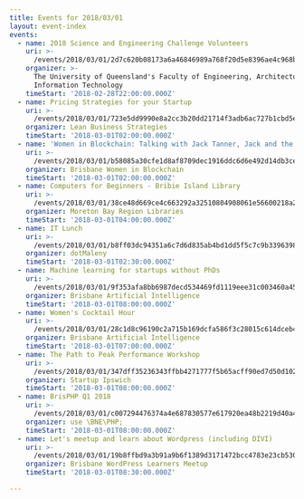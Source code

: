 ```yaml
---
title: Events for 2018/03/01
layout: event-index
events:
  - name: 2018 Science and Engineering Challenge Volunteers
    uri: >-
      /events/2018/03/01/2d7c620b08173a6a46846989a768f20d5e8396ae4c968bd0bd332ba2fdf6d16a
    organizer: >-
      The University of Queensland's Faculty of Engineering, Architecture \u0026
      Information Technology
    timeStart: '2018-02-28T22:00:00.000Z'
  - name: Pricing Strategies for your Startup
    uri: >-
      /events/2018/03/01/723e5dd9990e8a2cc3b20dd21714f3adb6ac727b1cbd5ec08cd20c7c71809ce9
    organizer: Lean Business Strategies
    timeStart: '2018-03-01T02:00:00.000Z'
  - name: 'Women in Blockchain: Talking with Jack Tanner, Jack and the Blockstalk'
    uri: >-
      /events/2018/03/01/b58085a30cfe1d8af8709dec1916ddc6d6e492d14db3ce588c7addd581ada839
    organizer: Brisbane Women in Blockchain
    timeStart: '2018-03-01T02:00:00.000Z'
  - name: Computers for Beginners - Bribie Island Library
    uri: >-
      /events/2018/03/01/38ce48d669ce4c663292a32510804908061e56600218a2567eec05d04faee44e
    organizer: Moreton Bay Region Libraries
    timeStart: '2018-03-01T04:00:00.000Z'
  - name: IT Lunch
    uri: >-
      /events/2018/03/01/b8ff03dc94351a6c7d6d835ab4bd1dd5f5c7c9b3396398d6cead9b2d3d725f15
    organizer: dotMaleny
    timeStart: '2018-03-01T02:30:00.000Z'
  - name: Machine learning for startups without PhDs
    uri: >-
      /events/2018/03/01/9f353afa8bb6987decd534469fd1119eee31c003460a4539c103111711e6a22d
    organizer: Brisbane Artificial Intelligence
    timeStart: '2018-03-01T08:00:00.000Z'
  - name: Women's Cocktail Hour
    uri: >-
      /events/2018/03/01/28c1d8c96190c2a715b169dcfa586f3c28015c614dceb49a191758850db6c7ae
    organizer: Brisbane Artificial Intelligence
    timeStart: '2018-03-01T07:00:00.000Z'
  - name: The Path to Peak Performance Workshop
    uri: >-
      /events/2018/03/01/347dff35236343ffbb4271777f5b65acff90ed7d50d10299c2ad8f0a91daf407
    organizer: Startup Ipswich
    timeStart: '2018-03-01T08:00:00.000Z'
  - name: BrisPHP Q1 2018
    uri: >-
      /events/2018/03/01/c007294476374a4e687830577e617920ea48b2219d40a4f7b81cdceb2ad63c0e
    organizer: use \BNE\PHP;
    timeStart: '2018-03-01T08:00:00.000Z'
  - name: Let's meetup and learn about Wordpress (including DIVI)
    uri: >-
      /events/2018/03/01/19b8ffbd9a3b91a9b6f1389d3171472bcc4783e23cb5303f90f24e24a3acfd12
    organizer: Brisbane WordPress Learners Meetup
    timeStart: '2018-03-01T08:30:00.000Z'

---
```

